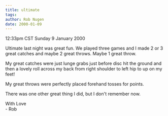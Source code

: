 ```yaml
---
title: ultimate
tags: 
author: Rob Nugen
date: 2000-01-09
---
```


<title>Ultimate!!</title>
<p class=date>12:33pm CST Sunday 9 January 2000</p>

<p>Ultimate last night was great fun.  We played three games and I made 2 or 3 great catches and maybe 2 great throws.  Maybe 1 great throw.

<p>My great catches were just lunge grabs just before disc hit the ground and then a lovely roll across my back from right shoulder to left hip to up on my feet!

<p>My great throws were perfectly placed forehand tosses for points.

<p>There was one other great thing I did, but I don't remember now.

<p>With Love
<br>- Rob

